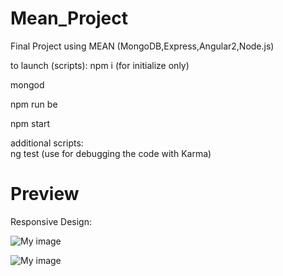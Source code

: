# Mean_Project
Final Project using MEAN (MongoDB,Express,Angular2,Node.js)

to launch (scripts):
npm i (for initialize only)

mongod

npm run be

npm start

additional scripts:       
ng test (use for debugging the code with Karma)

# Preview

Responsive Design:

![My image](http://i65.tinypic.com/nb820z.png)

![My image](http://i66.tinypic.com/2rrxf92.png)



